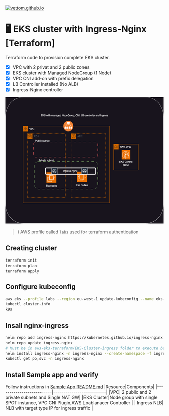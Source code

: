 <a href="https://vettom.github.io/"><img src="https://vettom.github.io/img/vettom-banner.jpg" alt="vettom.github.io" ></a>

# :desktop_computer: EKS cluster with Ingress-Nginx [Terraform]

 Terraform code to provision complete EKS cluster.  

- [x] VPC with 2  privat and 2 public zones
- [x] EKS cluster with Managed NodeGroup (1 Node)
- [x] VPC CNI add-on with prefix delegation
- [x] LB Controller installed (No ALB)
- [x] Ingress-Nginx controller

<img src="img/eks-ingress.png" width="600" height="400">



> :information_source: AWS profile called `labs` used for terraform authentication

## Creating cluster
```bash
terraform init
terraform plan
terraform apply
```
## Configure kubeconfig
```bash
aws eks --profile labs --region eu-west-1 update-kubeconfig --name eks-demo
kubectl cluster-info
k9s
```
## Insall nginx-ingress

```bash
helm repo add ingress-nginx https://kubernetes.github.io/ingress-nginx 
helm repo update ingress-nginx
# Must be in aws-eks-terraform/EKS-Cluster-ingress folder to execute below
helm install ingress-nginx -n ingress-nginx --create-namespace -f ingress-app/nginx-ingress-values.yaml ingress-nginx/ingress-nginx
kubectl get po,svc -n ingress-nginx
```
## Install Sample app and verify
Follow instructions in [Sample App README.md](https://github.com/vettom/aws-eks-terraform/blob/main/EKS-Cluster-ingress/Sample-App/README.md)
|Resource|Components|
|--------------------------|--------------------------|
|VPC| 2 public and 2 private subnets and Single NAT GW|
|EKS Cluster|Node group with single SPOT instance, VPC CNI Plugin,AWS Loablanacer Controller |
| Ingress NLB| NLB with target type IP for ingress traffic |



